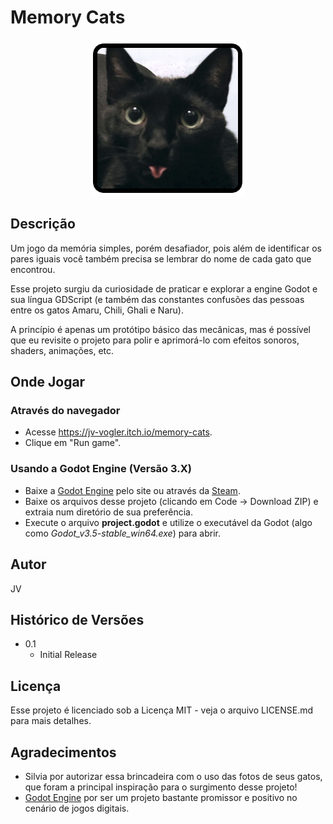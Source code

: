 # Memory Cats

<div align="center">
    <img src="https://github.com/jv-v/memory-cats/blob/main/assets/cards/chili1.png?raw=true">
</div>

## Descrição

Um jogo da memória simples, porém desafiador, pois além de identificar os pares iguais você também precisa se lembrar do nome de cada gato que encontrou.

Esse projeto surgiu da curiosidade de praticar e explorar a engine Godot e sua língua GDScript (e também das constantes confusões das pessoas entre os gatos Amaru, Chili, Ghali e Naru).

A princípio é apenas um protótipo básico das mecânicas, mas é possível que eu revisite o projeto para polir e aprimorá-lo com efeitos sonoros, shaders, animações, etc.

## Onde Jogar

### Através do navegador 

* Acesse https://jv-vogler.itch.io/memory-cats.
* Clique em "Run game".

### Usando a Godot Engine (Versão 3.X)

* Baixe a [Godot Engine](https://godotengine.org/download) pelo site ou através da [Steam](https://store.steampowered.com/app/404790/Godot_Engine/).
* Baixe os arquivos desse projeto (clicando em Code -> Download ZIP) e extraia num diretório de sua preferência.
* Execute o arquivo **project.godot** e utilize o executável da Godot (algo como *Godot_v3.5-stable_win64.exe*) para abrir.

## Autor

JV

## Histórico de Versões

* 0.1
    * Initial Release

## Licença

Esse projeto é licenciado sob a Licença MIT - veja o arquivo LICENSE.md para mais detalhes.

## Agradecimentos

* Silvia por autorizar essa brincadeira com o uso das fotos de seus gatos, que foram a principal inspiração para o surgimento desse projeto!
* [Godot Engine](https://github.com/godotengine/godot) por ser um projeto bastante promissor e positivo no cenário de jogos digitais.
